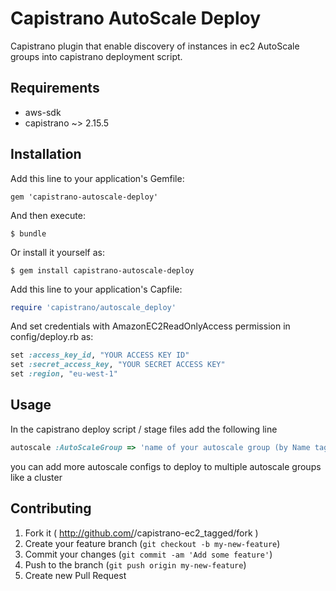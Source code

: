 # Capistrano AutoScale Deploy

Capistrano plugin that enable discovery of instances in ec2 AutoScale groups into capistrano deployment script.

## Requirements

* aws-sdk
* capistrano ~> 2.15.5


## Installation

Add this line to your application's Gemfile:

    gem 'capistrano-autoscale-deploy'

And then execute:

    $ bundle

Or install it yourself as:

    $ gem install capistrano-autoscale-deploy

Add this line to your application's Capfile:

```ruby
require 'capistrano/autoscale_deploy'
```

And set credentials with AmazonEC2ReadOnlyAccess permission in config/deploy.rb as:

```ruby
set :access_key_id, "YOUR ACCESS KEY ID"
set :secret_access_key, "YOUR SECRET ACCESS KEY"
set :region, "eu-west-1"
```

## Usage

In the capistrano deploy script / stage files add the following line

```ruby
autoscale :AutoScaleGroup => 'name of your autoscale group (by Name tag)', :deploy_roles => [:app, :web, :db, :primary => true]
```

you can add more autoscale configs to deploy to multiple autoscale groups like a cluster


## Contributing

1. Fork it ( http://github.com/<my-github-username>/capistrano-ec2_tagged/fork )
2. Create your feature branch (`git checkout -b my-new-feature`)
3. Commit your changes (`git commit -am 'Add some feature'`)
4. Push to the branch (`git push origin my-new-feature`)
5. Create new Pull Request
